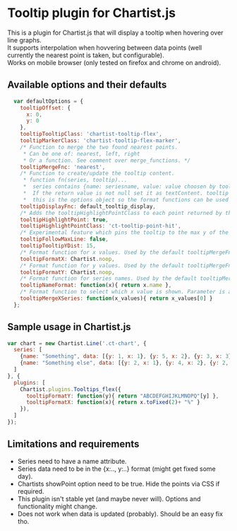 # Tooltip plugin for Chartist.js

This is a plugin for Chartist.js that will display a tooltip when hovering over line graphs.  
It supports interpolation when hovvering between data points (well currently the nearest point is taken, but configurable).  
Works on mobile browser (only tested on firefox and chrome on android).  


## Available options and their defaults

```javascript
  var defaultOptions = {
    tooltipOffset: {
      x: 0,
      y: 0
    },
    tooltipTooltipClass: 'chartist-tooltip-flex',
    tooltipMarkerClass: 'chartist-tooltip-flex-marker',
    /* Function to merge the two found nearest points.
     * Can be one of: nearest, left, right
     * Or a function. See comment over merge_functions. */
    tooltipMergeFnc: 'nearest',
    /* Function to create/update the tooltip content.
     * function fn(series, tooltip)...
     *  series contains {name: seriesname, value: value choosen by tooltipMergeFnc} for each series in the graph.
     *  If the return value is not null set it as textContent. tooltip can be used to update html.
     *  this is the options object so the format functions can be used in custom display functions. */
    tooltipDisplayFnc: default_tooltip_display,
    /* Adds the tooltipHighlightPointClass to each point returned by the merge function if set. */
    tooltipHighlightPoint: true,
    tooltipHighlightPointClass: 'ct-tooltip-point-hit',
    /* Experimental feature which pins the tooltip to the max y of the graph at the mouse x position. */
    tooltipFollowMaxLine: false,
    tooltipTooltipYDist: 15,
    /* Format function for x values. Used by the default tooltipMergeFnc */
    tooltipFormatX: Chartist.noop,
    /* Format function for y values. Used by the default tooltipMergeFnc */
    tooltipFormatY: Chartist.noop,
    /* Format function for series names. Used by the default tooltipMergeFnc */
    tooltipNameFormat: function(x){ return x.name },
    /* Format function to select which x value is shown. Parameter is an array of all x values. Used by the default tooltipMergeFnc */
    tooltipMergeXSeries: function(x_values){ return x_values[0] }
  };
```

## Sample usage in Chartist.js

```javascript
var chart = new Chartist.Line('.ct-chart', {
  series: [
    {name: "Something", data: [{y: 1, x: 1}, {y: 5, x: 2}, {y: 3, x: 3}, {y: 4, x: 4}, {y: 6, x: 5}, {y: 2, x: 5}, {y: 3, x: 6}]},
    {name: "Something else", data: [{y: 2, x: 1}, {y: 4, x: 2}, {y: 2, x: 3}, {y: 5, x: 4}, {y: 4, x: 5}, {y: 3, x: 6}, {y: 6, x: 7}]}
  ]
}, {
  plugins: [
    Chartist.plugins.Tooltips_flex({
      tooltipFormatY: function(y){ return "ABCDEFGHIJKLMNOPQ"[y] },
      tooltipFormatX: function(x){ return x.toFixed(2)+ "%" }
    }),
  ]
});
```

## Limitations and requirements

- Series need to have a name attribute.
- Series data need to be in the {x:.., y:..} format (might get fixed some day).
- Chartists showPoint option need to be true. Hide the points via CSS if required.
- This plugin isn't stable yet (and maybe never will). Options and functionality might change.
- Does not work when data is updated (probably). Should be an easy fix tho.